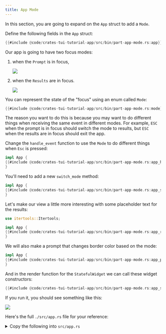 ```yaml
---
title: App Mode
---
```


In this section, you are going to expand on the `App` struct to add a `Mode`.

Define the following fields in the `App` struct:

```rust
{{#include @code/crates-tui-tutorial-app/src/bin/part-app-mode.rs:app}}
```

Our app is going to have two focus modes:

1. when the `Prompt` is in focus,

   ![](./crates-tui-demo-1.png)

2. when the `Results` are in focus.

   ![](./crates-tui-demo-2.png)

You can represent the state of the "focus" using an enum called `Mode`:

```rust
{{#include @code/crates-tui-tutorial-app/src/bin/part-app-mode.rs:mode}}
```

The reason you want to do this is because you may want to do different things when receiving the
same event in different modes. For example, `ESC` when the prompt is in focus should switch the mode
to results, but `ESC` when the results are in focus should exit the app.

Change the `handle_event` function to use the `Mode` to do different things when `Esc` is pressed:

```rust
impl App {
{{#include @code/crates-tui-tutorial-app/src/bin/part-app-mode.rs:app_handle_event}}
}
```

You'll need to add a new `switch_mode` method:

```rust
impl App {
{{#include @code/crates-tui-tutorial-app/src/bin/part-app-mode.rs:app_switch_mode}}
}
```

Let's make our view a little more interesting with some placeholder text for the results:

```rust
use itertools::Itertools;

impl App {
{{#include @code/crates-tui-tutorial-app/src/bin/part-app-mode.rs:app_results_table_widget}}
}
```

We will also make a prompt that changes border color based on the mode:

```rust
impl App {
{{#include @code/crates-tui-tutorial-app/src/bin/part-app-mode.rs:app_prompt_widget}}
}
```

And in the render function for the `StatefulWidget` we can call these widget constructors:

```rust
{{#include @code/crates-tui-tutorial-app/src/bin/part-app-mode.rs:app_statefulwidget}}
```

If you run it, you should see something like this:

![](./crates-tui-tutorial-part-app-mode.gif)

Here's the full `./src/app.rs` file for your reference:

<details>

<summary>Copy the following into <code>src/app.rs</code></summary>

```rust
use color_eyre::eyre::Result;
use itertools::Itertools;
use ratatui::prelude::*;
use ratatui::widgets::*;

use crate::{
    events::{Event, Events},
    tui::Tui
};

{{#include @code/crates-tui-tutorial-app/src/bin/part-app-mode.rs:full_app}}
```

</details>
